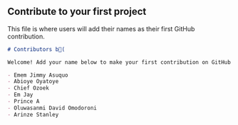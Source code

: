 ## Contribute to your first project

This file is where users will add their names as their first GitHub contribution.

```markdown
# Contributors b(

Welcome! Add your name below to make your first contribution on GitHub!

- Emem Jimmy Asuquo
- Abioye Oyatoye
- Chief Ozoek
- Em Jay
- Prince A
- Oluwasanmi David Omodoroni
- Arinze Stanley
